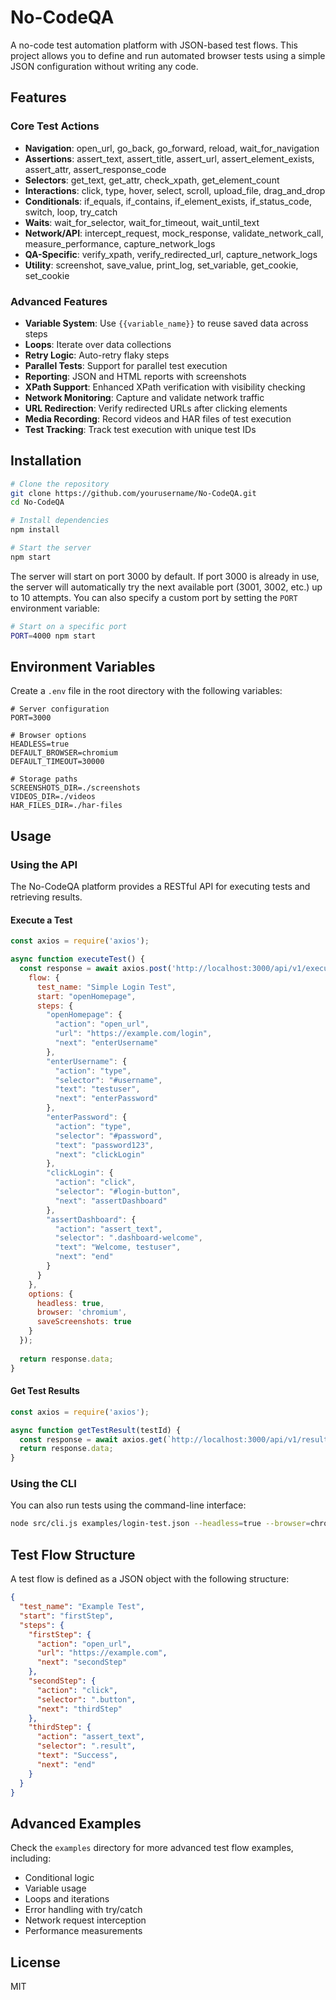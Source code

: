 # No-CodeQA

A no-code test automation platform with JSON-based test flows. This project allows you to define and run automated browser tests using a simple JSON configuration without writing any code.

## Features

### Core Test Actions

- **Navigation**: open_url, go_back, go_forward, reload, wait_for_navigation
- **Assertions**: assert_text, assert_title, assert_url, assert_element_exists, assert_attr, assert_response_code
- **Selectors**: get_text, get_attr, check_xpath, get_element_count
- **Interactions**: click, type, hover, select, scroll, upload_file, drag_and_drop
- **Conditionals**: if_equals, if_contains, if_element_exists, if_status_code, switch, loop, try_catch
- **Waits**: wait_for_selector, wait_for_timeout, wait_until_text
- **Network/API**: intercept_request, mock_response, validate_network_call, measure_performance, capture_network_logs
- **QA-Specific**: verify_xpath, verify_redirected_url, capture_network_logs
- **Utility**: screenshot, save_value, print_log, set_variable, get_cookie, set_cookie

### Advanced Features

- **Variable System**: Use `{{variable_name}}` to reuse saved data across steps
- **Loops**: Iterate over data collections
- **Retry Logic**: Auto-retry flaky steps
- **Parallel Tests**: Support for parallel test execution
- **Reporting**: JSON and HTML reports with screenshots
- **XPath Support**: Enhanced XPath verification with visibility checking
- **Network Monitoring**: Capture and validate network traffic
- **URL Redirection**: Verify redirected URLs after clicking elements
- **Media Recording**: Record videos and HAR files of test execution
- **Test Tracking**: Track test execution with unique test IDs

## Installation

```bash
# Clone the repository
git clone https://github.com/yourusername/No-CodeQA.git
cd No-CodeQA

# Install dependencies
npm install

# Start the server
npm start
```

The server will start on port 3000 by default. If port 3000 is already in use, the server will automatically try the next available port (3001, 3002, etc.) up to 10 attempts. You can also specify a custom port by setting the `PORT` environment variable:

```bash
# Start on a specific port
PORT=4000 npm start
```

## Environment Variables

Create a `.env` file in the root directory with the following variables:

```
# Server configuration
PORT=3000

# Browser options
HEADLESS=true
DEFAULT_BROWSER=chromium
DEFAULT_TIMEOUT=30000

# Storage paths
SCREENSHOTS_DIR=./screenshots
VIDEOS_DIR=./videos
HAR_FILES_DIR=./har-files
```

## Usage

### Using the API

The No-CodeQA platform provides a RESTful API for executing tests and retrieving results.

#### Execute a Test

```javascript
const axios = require('axios');

async function executeTest() {
  const response = await axios.post('http://localhost:3000/api/v1/execute', {
    flow: {
      test_name: "Simple Login Test",
      start: "openHomepage",
      steps: {
        "openHomepage": {
          "action": "open_url",
          "url": "https://example.com/login",
          "next": "enterUsername"
        },
        "enterUsername": {
          "action": "type",
          "selector": "#username",
          "text": "testuser",
          "next": "enterPassword"
        },
        "enterPassword": {
          "action": "type",
          "selector": "#password",
          "text": "password123",
          "next": "clickLogin"
        },
        "clickLogin": {
          "action": "click",
          "selector": "#login-button",
          "next": "assertDashboard"
        },
        "assertDashboard": {
          "action": "assert_text",
          "selector": ".dashboard-welcome",
          "text": "Welcome, testuser",
          "next": "end"
        }
      }
    },
    options: {
      headless: true,
      browser: 'chromium',
      saveScreenshots: true
    }
  });
  
  return response.data;
}
```

#### Get Test Results

```javascript
const axios = require('axios');

async function getTestResult(testId) {
  const response = await axios.get(`http://localhost:3000/api/v1/results/${testId}`);
  return response.data;
}
```

### Using the CLI

You can also run tests using the command-line interface:

```bash
node src/cli.js examples/login-test.json --headless=true --browser=chromium
```

## Test Flow Structure

A test flow is defined as a JSON object with the following structure:

```json
{
  "test_name": "Example Test",
  "start": "firstStep",
  "steps": {
    "firstStep": {
      "action": "open_url",
      "url": "https://example.com",
      "next": "secondStep"
    },
    "secondStep": {
      "action": "click",
      "selector": ".button",
      "next": "thirdStep"
    },
    "thirdStep": {
      "action": "assert_text",
      "selector": ".result",
      "text": "Success",
      "next": "end"
    }
  }
}
```

## Advanced Examples

Check the `examples` directory for more advanced test flow examples, including:

- Conditional logic
- Variable usage
- Loops and iterations
- Error handling with try/catch
- Network request interception
- Performance measurements

## License

MIT